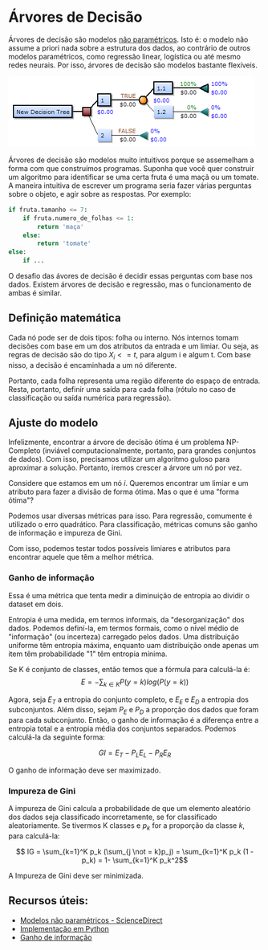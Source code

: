 # Árvores de Decisão

Árvores de decisão são modelos [não paramétricos][1]. Isto é: o modelo não assume a priori nada sobre a estrutura dos dados, ao contrário de outros modelos paramétricos, como regressão linear, logística ou até mesmo redes neurais. Por isso, árvores de decisão são modelos bastante flexíveis. 

![Exemplo de árvore de decisão](../imagens/mais-algoritmos/arvores-de-decisao/exemplo1.png)

Árvores de decisão são modelos muito intuitivos porque se assemelham a forma com que construímos programas. Suponha que você quer construir um algoritmo para identificar se uma certa fruta é uma maçã ou um tomate. A maneira intuitiva de escrever um programa seria fazer várias perguntas sobre o objeto, e agir sobre as respostas. Por exemplo:

```python
if fruta.tamanho <= 7:
    if fruta.numero_de_folhas <= 1:
        return 'maça'
    else:
        return 'tomate'
else:    
    if ...    

```

O desafio das ávores de decisão é decidir essas perguntas com base nos dados. Existem árvores de decisão e regressão, mas o funcionamento de ambas é similar.

## Definição matemática
Cada nó pode ser de dois tipos: folha ou interno. Nós internos tomam decisões com base em um dos atributos da entrada e um limiar. Ou seja, as regras de decisão são do tipo $X_i <= t$, para algum i e algum t. Com base nisso, a decisão é encaminhada a um nó diferente. 

Portanto, cada folha representa uma região diferente do espaço de entrada. Resta, portanto, definir uma saída para cada folha (rótulo no caso de classificação ou saída numérica para regressão).

## Ajuste do modelo

Infelizmente, encontrar a árvore de decisão ótima é um problema NP-Completo (inviável computacionalmente, portanto, para grandes conjuntos de dados). Com isso, precisamos utilizar um algoritmo guloso para aproximar a solução. Portanto, iremos crescer a árvore um nó por vez.

Considere que estamos em um nó $i$. Queremos encontrar um limiar e um atributo para fazer a divisão de forma ótima. Mas o que é uma "forma ótima"?

Podemos usar diversas métricas para isso. Para regressão, comumente é utilizado o erro quadrático. Para classificação, métricas comuns são ganho de informação e impureza de Gini. 

Com isso, podemos testar todos possíveis limiares e atributos para encontrar aquele que têm a melhor métrica.

### Ganho de informação
Essa é uma métrica que tenta medir a diminuição de entropia ao dividir o dataset em dois. 

Entropia é uma medida, em termos informais, da "desorganização" dos dados. Podemos definí-la, em termos formais, como o nível médio de "informação" (ou incerteza) carregado pelos dados. Uma distribuição uniforme têm entropia máxima, enquanto uam distribuição onde apenas um item têm probabilidade "1" têm entropia mínima.

Se K é conjunto de classes, então temos que a fórmula para calculá-la é:
$$ E = -\sum_{k \in K} P(y=k)log(P(y=k))$$

Agora, seja $E_T$ a entropia do conjunto completo, e $E_E$ e $E_D$ a entropia dos subconjuntos. Além disso, sejam $P_E$ e $P_D$ a proporção dos dados que foram para cada subconjunto. Então, o ganho de informação é a diferença entre a entropia total e a entropia média dos conjuntos separados. Podemos calculá-la da seguinte forma:

$$ GI = E_T - P_L E_L - P_R E_R $$ 

O ganho de informação deve ser maximizado.

### Impureza de Gini
A impureza de Gini calcula a probabilidade de que um elemento aleatório dos dados seja classificado incorretamente, se for classificado aleatoriamente. Se tivermos K classes e $p_k$ for a proporção da classe $k$, para calculá-la:

$$ IG = \sum_{k=1}^K p_k (\sum_{j \not = k}p_j) = \sum_{k=1}^K p_k (1 - p_k) = 1- \sum_{k=1}^K p_k^2$$

A Impureza de Gini deve ser minimizada.


## Recursos úteis:
- [Modelos não paramétricos - ScienceDirect][1]
- [Implementação em Python](https://scikit-learn.org/stable/modules/tree.html)
- [Ganho de informação](https://machinelearningmastery.com/information-gain-and-mutual-information/)


[1]: <https://www.sciencedirect.com/topics/engineering/nonparametric-model> (Nonparametric Model - ScienceDirect)


